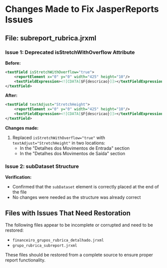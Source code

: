 # Changes Made to Fix JasperReports Issues

## File: subreport_rubrica.jrxml

### Issue 1: Deprecated isStretchWithOverflow Attribute

**Before:**
```xml
<textField isStretchWithOverflow="true">
    <reportElement x="0" y="0" width="425" height="10"/>
    <textFieldExpression><![CDATA[$F{descricao}]]></textFieldExpression>
</textField>
```

**After:**
```xml
<textField textAdjust="StretchHeight">
    <reportElement x="0" y="0" width="425" height="10"/>
    <textFieldExpression><![CDATA[$F{descricao}]]></textFieldExpression>
</textField>
```

**Changes made:**
1. Replaced `isStretchWithOverflow="true"` with `textAdjust="StretchHeight"` in two locations:
   - In the "Detalhes dos Movimentos de Entrada" section
   - In the "Detalhes dos Movimentos de Saída" section

### Issue 2: subDataset Structure

**Verification:**
- Confirmed that the `subDataset` element is correctly placed at the end of the file
- No changes were needed as the structure was already correct

## Files with Issues That Need Restoration

The following files appear to be incomplete or corrupted and need to be restored:
- `financeiro_grupos_rubrica_detalhado.jrxml`
- `grupo_rubrica_subreport.jrxml`

These files should be restored from a complete source to ensure proper report functionality.